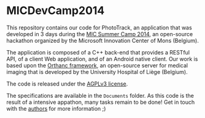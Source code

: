 MICDevCamp2014
==============

This repository contains our code for PhotoTrack, an application that
was developed in 3 days during the [MIC Summer Camp
2014](http://softlab.mic-belgique.be/summercamp), an open-source
hackathon organized by the Microsoft Innovation Center of Mons
(Belgium).

The application is composed of a C++ back-end that provides a RESTful
API, of a client Web application, and of an Android native client. Our
work is based upon the [Orthanc
framework](http://www.orthanc-server.com/), an open-source server for
medical imaging that is developed by the University Hospital of Liège
(Belgium).

The code is released under the [AGPLv3
license](http://www.gnu.org/licenses/agpl-3.0.en.html).

The specifications are available in the `Documents` folder. As this
code is the result of a intensive appathon, many tasks remain to be
done! Get in touch with the [authors](AUTHORS) for more information ;)
